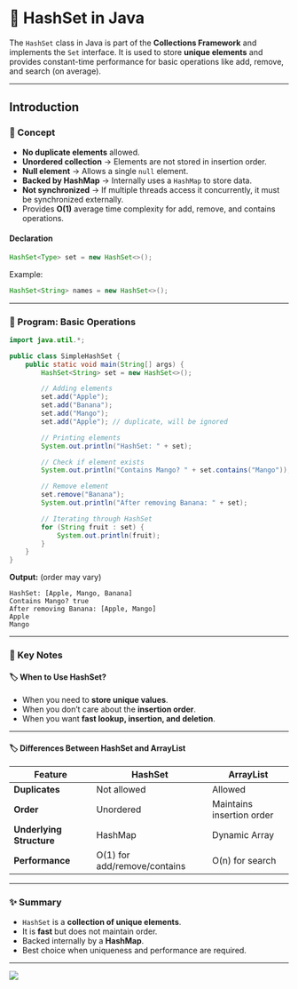 # 🚀 HashSet in Java

The `HashSet` class in Java is part of the **Collections Framework** and implements the `Set` interface. It is used to store **unique elements** and provides constant-time performance for basic operations like add, remove, and search (on average).

---

## Introduction

### 📘 Concept

* **No duplicate elements** allowed.
* **Unordered collection** → Elements are not stored in insertion order.
* **Null element** → Allows a single `null` element.
* **Backed by HashMap** → Internally uses a `HashMap` to store data.
* **Not synchronized** → If multiple threads access it concurrently, it must be synchronized externally.
* Provides **O(1)** average time complexity for add, remove, and contains operations.

#### Declaration

```java
HashSet<Type> set = new HashSet<>();
```

Example:

```java
HashSet<String> names = new HashSet<>();
```

---

### 📝 Program: Basic Operations

```java
import java.util.*;

public class SimpleHashSet {
    public static void main(String[] args) {
        HashSet<String> set = new HashSet<>();

        // Adding elements
        set.add("Apple");
        set.add("Banana");
        set.add("Mango");
        set.add("Apple"); // duplicate, will be ignored

        // Printing elements
        System.out.println("HashSet: " + set);

        // Check if element exists
        System.out.println("Contains Mango? " + set.contains("Mango"));

        // Remove element
        set.remove("Banana");
        System.out.println("After removing Banana: " + set);

        // Iterating through HashSet
        for (String fruit : set) {
            System.out.println(fruit);
        }
    }
}
```

**Output:** (order may vary)

```
HashSet: [Apple, Mango, Banana]
Contains Mango? true
After removing Banana: [Apple, Mango]
Apple
Mango
```

---

### 📌 Key Notes 

#### 🏷️ When to Use HashSet?

* When you need to **store unique values**.
* When you don’t care about the **insertion order**.
* When you want **fast lookup, insertion, and deletion**.

---

#### 🏷️ Differences Between HashSet and ArrayList

| Feature                  | HashSet                      | ArrayList                 |
| ------------------------ | ---------------------------- | ------------------------- |
| **Duplicates**           | Not allowed                  | Allowed                   |
| **Order**                | Unordered                    | Maintains insertion order |
| **Underlying Structure** | HashMap                      | Dynamic Array             |
| **Performance**          | O(1) for add/remove/contains | O(n) for search           |

---

### ✨ Summary

* `HashSet` is a **collection of unique elements**.
* It is **fast** but does not maintain order.
* Backed internally by a **HashMap**.
* Best choice when uniqueness and performance are required.

---

[![](https://img.shields.io/badge/Go_Back-🔙-d6cadd?style=for-the-badge&labelColor=d6cadd)](../../../../../../README.md)

